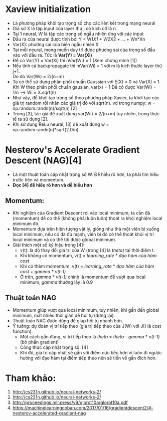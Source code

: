 # Xaview initialization
- Là phương pháp khởi tạo trọng số cho các liên kết trong mạng neural 
- Giả sử X là tập input của layer thứ j có kích cỡ là n.
- Tại 1 neural, W là tập các trọng số ngẫu nhiên ứng với các input
- Đầu ra của neural được tính bởi Y = W1*X1 + W2*X2 + ... + Wn*Xn
- Var(X): phương sai của biến ngẫu nhiên X
- Tại mỗi neural, mong muốn duy trì được phương sai của trọng số đầu vào với đầu ra. Tức là **Var(Y) = Var(Xi)**
- Để có Var(Y) = Var(Xi) thì nVar(Wi) = 1 (Xem chứng minh [1])
- Nếu tính cả backpropagate thì mVar(Wi) = 1 với m là kích thước layer thứ j+1.  
  Do đó Var(Wi) = 2/(n+m)
- Ta có thể sử dụng phân phối chuẩn Gaussian với E(X) = 0 và Var(X) = 1.
  Khi W theo phân phối chuẩn gausian, var(x) = 1 
  Để có được Var(Wi) = 1/n --> Wi = X.sqrt(n)
- Như vậy, để khởi tạo trọng số theo phương pháp Xavier, ta khởi tạo các giá trị random rồi nhân các giá trị đó với sqrt(n).
  vd trong numpy: w = np.random.randn(n)/sqrt(n) [2]
- Trong [3], tác giả đề xuất dùng var(Wi) = 2/(n+m) tuy nhiên, trong thực tế ta sử dụng [2].
- Khi sử dụng ReLu neural, [3] đề xuất dùng w = np.random.randn(n)*sqrt(2.0/n)

# Nesterov's Accelerate Gradient Descent (NAG)[4]
- Là một thuật toán cập nhật trọng số W. Để hiểu rõ hơn, ta phải tìm hiểu trước tiên và momentum.
- **Đọc [4] để hiểu rõ hơn và dễ hiểu hơn**
## Momentum:
- Khi nghiệm của Gradient Descent rơi vào local minimum, ta cần đà (momentum) để có thể (không phải luôn luôn) thoát ra khỏi nghiệm local minimum đó. 
- Momentum dựa trên hiện tượng vật lý, giống như thả một viên bi xuống local minimum, nếu có đà đủ mạnh, viên bi đó có thể thoát khỏi vị trí local minimum và có thể tới được global minimum.
- Giải thích một số ký hiệu trong [4]: 
  - v(t): là độ thay đổi giá trị của W (trong [4] là *theta*) tại thời điểm t.
  - Khi không có momentum, v(t) = *learning_rate* * *đạo hàm của hàm cost*
  - Khi có thêm momentum, v(t) = *learning_rate* * *đạo hàm của hàm cost* + *gamma* * *v(t-1)*
  - Ở trên, *gamma* * *v(t-1)* chính là momentum để vượt qua local minimum, *gamma* thường lấy là 0.9
## Thuật toán NAG
- Momentum giúp vượt qua local minimum, tuy nhiên, khi gần đến global minimum, mất nhiều thời gian để hội tụ (dừng lại).
- Thuật toán NAG được dùng để giúp hội tụ nhanh hơn.
- Ý tưởng: dự đoán vị trí tiếp theo (giá trị tiếp theo của J(W) với J() là cost function).
  - Một cách gần đúng, vị trí tiếp theo là *theta* = *theta* - *gamma* * *v(t-1)* (bỏ phần gradient)
  - Công thức cập nhật trọng số: [4]
  - Khi đó, giá trị cập nhật sẽ gần với điểm cực tiểu hơn vì luôn đi ngược hướng với đạo hàm tại điểm tiếp theo nên sẽ tiến về gần đích hơn.

# Tham khảo:
1. http://cs231n.github.io/neural-networks-2/
2. http://cs231n.github.io/neural-networks-2/
3. http://proceedings.mlr.press/v9/glorot10a/glorot10a.pdf
4. https://machinelearningcoban.com/2017/01/16/gradientdescent2/#-nesterov-accelerated-gradient-nag
